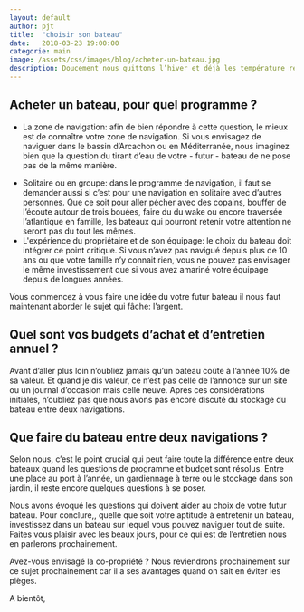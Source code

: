 ```yaml
---
layout: default
author: pjt
title:  "choisir son bateau"
date:   2018-03-23 19:00:00
categorie: main
image: /assets/css/images/blog/acheter-un-bateau.jpg
description: Doucement nous quittons l’hiver et déjà les température remontent en métropole.  Avec la sortie des premiers bourgeons s’annonce le printemps des we rallongés et l’été. Certains parmi nous envisagent d’acheter un bateau.  C’est une excellente idée, encore faut-il se poser quelques questions pour faire le meilleur achat. Voici nos conseils en la matière.
---
```

## Acheter un bateau, pour quel programme ?
- La zone de navigation: afin de bien répondre à cette question, le mieux est de connaître votre zone de navigation.  Si vous envisagez de naviguer dans le bassin d’Arcachon ou en Méditerranée, nous imaginez bien que la question du tirant d’eau de votre - futur - bateau de ne pose pas de la même manière.
<!--break-->

- Solitaire ou en groupe: dans le programme de navigation, il faut se demander aussi si c’est pour une navigation en solitaire avec d’autres personnes.  Que ce soit pour aller pécher avec des copains, bouffer de l’écoute autour de trois bouées, faire du du wake ou encore traversée l’atlantique en famille, les bateaux qui pourront retenir votre attention ne seront pas du tout les mêmes.
- L'expérience du propriétaire et de son équipage: le choix du bateau doit intégrer ce point critique.  Si vous n’avez pas navigué depuis plus de 10 ans ou que votre famille n’y connait rien, vous ne pouvez pas envisager le même investissement que si vous avez amariné votre équipage depuis de longues années.  

Vous commencez à vous faire une idée du votre futur bateau il nous faut maintenant aborder le sujet qui fâche: l’argent.

## Quel sont vos budgets d’achat et d’entretien annuel ?
Avant d’aller plus loin n’oubliez jamais qu’un bateau coûte à l’année 10% de sa valeur.  Et quand je dis valeur, ce n’est pas celle de l’annonce sur un site ou un journal d’occasion mais celle neuve.
Après ces considérations initiales, n’oubliez pas que nous avons pas encore discuté du stockage du bateau entre deux navigations.

## Que faire du bateau entre deux navigations ?
Selon nous, c’est le point crucial qui peut faire toute la différence entre deux bateaux quand les questions de programme et budget sont résolus.  Entre une place au port à l’année, un gardiennage à terre ou le stockage dans son jardin, il reste encore quelques questions à se poser.

Nous avons évoqué les questions qui doivent aider au choix de votre futur bateau.  Pour conclure,, quelle que soit votre aptitude à entretenir un bateau, investissez dans un bateau sur lequel vous pouvez naviguer tout de suite.  Faites vous plaisir avec les beaux jours, pour ce qui est de l’entretien nous en parlerons prochainement.

Avez-vous envisagé la co-propriété ? Nous reviendrons prochainement sur ce sujet prochainement car il a ses avantages quand on sait en éviter les pièges.

A bientôt,